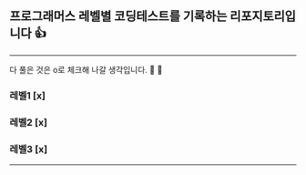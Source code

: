 ## 프로그래머스 레벨별 코딩테스트를 기록하는 리포지토리입니다 :+1:
----
다 풀은 것은 o로 체크해 나갈 생각입니다. :muscle: :muscle:
### 레벨1 [x]
### 레벨2 [x]
### 레벨3 [x]
---


